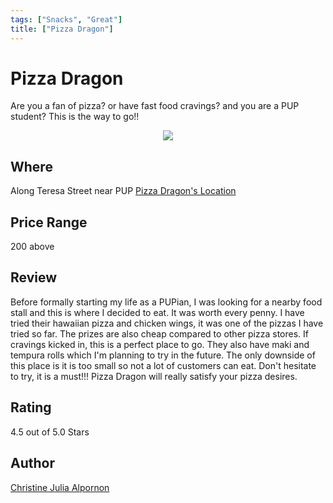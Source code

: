```yaml
---
tags: ["Snacks", "Great"]
title: ["Pizza Dragon"]
---
```


<TagLinks />

# Pizza Dragon

Are you a fan of pizza? or have fast food cravings? and you are a PUP student? This is the way to go!!

<p align="center">
  <img src="../assets/images/pizza-dragon">
</p>

## Where

Along Teresa Street near PUP
[Pizza Dragon's Location](https://maps.app.goo.gl/dACZjRibR9tvNFPD9)

## Price Range

200 above

## Review

Before formally starting my life as a PUPian, I was looking for a nearby food stall and this is where I decided to eat. It was worth every penny. I have tried their hawaiian pizza and chicken wings, it was one of the pizzas I have tried so far. The prizes are also cheap compared to other pizza stores. If cravings kicked in, this is a perfect place to go. They also have maki and tempura rolls which I'm planning to try in the future. The only downside of this place is it is too small so not a lot of customers can eat. Don't hesitate to try, it is a must!!! Pizza Dragon will really satisfy your pizza desires.

## Rating

4.5 out of 5.0 Stars

## Author

[Christine Julia Alpornon](https://www.facebook.com/jouleaaa/)